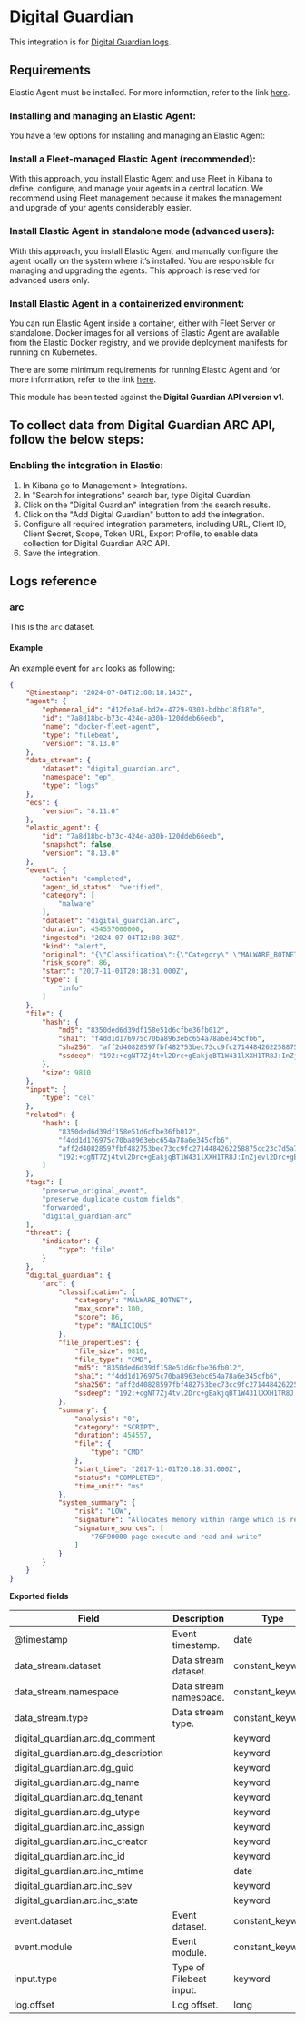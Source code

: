 # Digital Guardian

This integration is for [Digital Guardian logs](https://www.digitalguardian.com/). 

## Requirements

Elastic Agent must be installed. For more information, refer to the link [here](https://www.elastic.co/guide/en/fleet/current/elastic-agent-installation.html).

### Installing and managing an Elastic Agent:

You have a few options for installing and managing an Elastic Agent:

### Install a Fleet-managed Elastic Agent (recommended):

With this approach, you install Elastic Agent and use Fleet in Kibana to define, configure, and manage your agents in a central location. We recommend using Fleet management because it makes the management and upgrade of your agents considerably easier.

### Install Elastic Agent in standalone mode (advanced users):

With this approach, you install Elastic Agent and manually configure the agent locally on the system where it’s installed. You are responsible for managing and upgrading the agents. This approach is reserved for advanced users only.

### Install Elastic Agent in a containerized environment:

You can run Elastic Agent inside a container, either with Fleet Server or standalone. Docker images for all versions of Elastic Agent are available from the Elastic Docker registry, and we provide deployment manifests for running on Kubernetes.

There are some minimum requirements for running Elastic Agent and for more information, refer to the link [here](https://www.elastic.co/guide/en/fleet/current/elastic-agent-installation.html).

This module has been tested against the **Digital Guardian API version v1**.


## To collect data from Digital Guardian ARC API, follow the below steps:

### Enabling the integration in Elastic:

1. In Kibana go to Management > Integrations.
2. In "Search for integrations" search bar, type Digital Guardian.
3. Click on the "Digital Guardian" integration from the search results.
4. Click on the "Add Digital Guardian" button to add the integration.
5. Configure all required integration parameters, including URL, Client ID, Client Secret, Scope, Token URL, Export Profile, to enable data collection for Digital Guardian ARC API.
6. Save the integration.

## Logs reference

### arc

This is the `arc` dataset.

#### Example

An example event for `arc` looks as following:

```json
{
    "@timestamp": "2024-07-04T12:08:18.143Z",
    "agent": {
        "ephemeral_id": "d12fe3a6-bd2e-4729-9303-bdbbc18f187e",
        "id": "7a8d18bc-b73c-424e-a30b-120ddeb66eeb",
        "name": "docker-fleet-agent",
        "type": "filebeat",
        "version": "8.13.0"
    },
    "data_stream": {
        "dataset": "digital_guardian.arc",
        "namespace": "ep",
        "type": "logs"
    },
    "ecs": {
        "version": "8.11.0"
    },
    "elastic_agent": {
        "id": "7a8d18bc-b73c-424e-a30b-120ddeb66eeb",
        "snapshot": false,
        "version": "8.13.0"
    },
    "event": {
        "action": "completed",
        "agent_id_status": "verified",
        "category": [
            "malware"
        ],
        "dataset": "digital_guardian.arc",
        "duration": 454557000000,
        "ingested": "2024-07-04T12:08:30Z",
        "kind": "alert",
        "original": "{\"Classification\":{\"Category\":\"MALWARE_BOTNET\",\"DetectedMalware\":\"\",\"Max Score\":100,\"Score\":86,\"Type\":\"MALICIOUS\"},\"FileProperties\":{\"DigitalCerificate\":\"\",\"FileSize\":9810,\"FileType\":\"CMD\",\"Issuer\":\"\",\"MD5\":\"8350ded6d39df158e51d6cfbe36fb012\",\"RootCA\":\"\",\"SHA1\":\"f4dd1d176975c70ba8963ebc654a78a6e345cfb6\",\"SSDeep\":\"192:+cgNT7Zj4tvl2Drc+gEakjqBT1W431lXXH1TR8J:InZjevl2Drc+gEakmBT44rXVR8J\",\"Sha256\":\"aff2d40828597fbf482753bec73cc9fc2714484262258875cc23c7d5a7372cee\"},\"Summary\":{\"Analysis\":\"0\",\"Category\":\"SCRIPT\",\"Duration\":454557,\"FileType\":\"CMD\",\"StartTime\":1509567511,\"Status\":\"COMPLETED\",\"TimeUnit\":\"ms\",\"Url\":\"\"},\"SystemSummary\":{\"Risk\":\"LOW\",\"Signature\":\"Allocates memory within range which is reserved for system DLLs\",\"SignatureSources\":[\"\",\"76F90000 page execute and read and write\"]}}",
        "risk_score": 86,
        "start": "2017-11-01T20:18:31.000Z",
        "type": [
            "info"
        ]
    },
    "file": {
        "hash": {
            "md5": "8350ded6d39df158e51d6cfbe36fb012",
            "sha1": "f4dd1d176975c70ba8963ebc654a78a6e345cfb6",
            "sha256": "aff2d40828597fbf482753bec73cc9fc2714484262258875cc23c7d5a7372cee",
            "ssdeep": "192:+cgNT7Zj4tvl2Drc+gEakjqBT1W431lXXH1TR8J:InZjevl2Drc+gEakmBT44rXVR8J"
        },
        "size": 9810
    },
    "input": {
        "type": "cel"
    },
    "related": {
        "hash": [
            "8350ded6d39df158e51d6cfbe36fb012",
            "f4dd1d176975c70ba8963ebc654a78a6e345cfb6",
            "aff2d40828597fbf482753bec73cc9fc2714484262258875cc23c7d5a7372cee",
            "192:+cgNT7Zj4tvl2Drc+gEakjqBT1W431lXXH1TR8J:InZjevl2Drc+gEakmBT44rXVR8J"
        ]
    },
    "tags": [
        "preserve_original_event",
        "preserve_duplicate_custom_fields",
        "forwarded",
        "digital_guardian-arc"
    ],
    "threat": {
        "indicator": {
            "type": "file"
        }
    },
    "digital_guardian": {
        "arc": {
            "classification": {
                "category": "MALWARE_BOTNET",
                "max_score": 100,
                "score": 86,
                "type": "MALICIOUS"
            },
            "file_properties": {
                "file_size": 9810,
                "file_type": "CMD",
                "md5": "8350ded6d39df158e51d6cfbe36fb012",
                "sha1": "f4dd1d176975c70ba8963ebc654a78a6e345cfb6",
                "sha256": "aff2d40828597fbf482753bec73cc9fc2714484262258875cc23c7d5a7372cee",
                "ssdeep": "192:+cgNT7Zj4tvl2Drc+gEakjqBT1W431lXXH1TR8J:InZjevl2Drc+gEakmBT44rXVR8J"
            },
            "summary": {
                "analysis": "0",
                "category": "SCRIPT",
                "duration": 454557,
                "file": {
                    "type": "CMD"
                },
                "start_time": "2017-11-01T20:18:31.000Z",
                "status": "COMPLETED",
                "time_unit": "ms"
            },
            "system_summary": {
                "risk": "LOW",
                "signature": "Allocates memory within range which is reserved for system DLLs",
                "signature_sources": [
                    "76F90000 page execute and read and write"
                ]
            }
        }
    }
}
```

**Exported fields**

| Field | Description | Type |
|---|---|---|
| @timestamp | Event timestamp. | date |
| data_stream.dataset | Data stream dataset. | constant_keyword |
| data_stream.namespace | Data stream namespace. | constant_keyword |
| data_stream.type | Data stream type. | constant_keyword |
| digital_guardian.arc.dg_comment |  | keyword |
| digital_guardian.arc.dg_description |  | keyword |
| digital_guardian.arc.dg_guid |  | keyword |
| digital_guardian.arc.dg_name |  | keyword |
| digital_guardian.arc.dg_tenant |  | keyword |
| digital_guardian.arc.dg_utype |  | keyword |
| digital_guardian.arc.inc_assign |  | keyword |
| digital_guardian.arc.inc_creator |  | keyword |
| digital_guardian.arc.inc_id |  | keyword |
| digital_guardian.arc.inc_mtime |  | date |
| digital_guardian.arc.inc_sev |  | keyword |
| digital_guardian.arc.inc_state |  | keyword |
| event.dataset | Event dataset. | constant_keyword |
| event.module | Event module. | constant_keyword |
| input.type | Type of Filebeat input. | keyword |
| log.offset | Log offset. | long |

